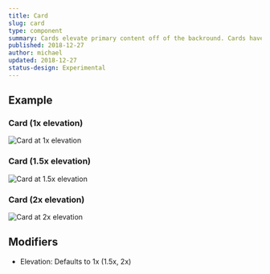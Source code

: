 ```yaml
---
title: Card
slug: card
type: component
summary: Cards elevate primary content off of the backround. Cards have a degree of elevation that defaults to 1x. If overlaying another card on top of elevated cards with a degree of 1x, use a card with a 1.5x elevation. Cards with 2x elevation are reserverd for modals and overlays with dark backgrounds.
published: 2018-12-27
author: michael
updated: 2018-12-27
status-design: Experimental
---
```


##  Example

### Card (1x elevation)
![Card at 1x elevation](/static/images/card-1x.png)

### Card (1.5x elevation)
![Card at 1.5x elevation](/static/images/card-1.5x.png)

### Card (2x elevation)
![Card at 2x elevation](/static/images/card-2x.png)

## Modifiers
* Elevation: Defaults to 1x (1.5x, 2x)